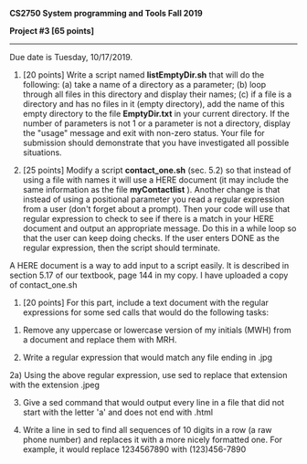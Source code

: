 **CS2750 System programming and Tools Fall 2019**

**Project #3 [65 points]**

---------------------------------------------------------------------------------------------------------

Due date is Tuesday, 10/17/2019.

1. [20 points] Write a script named **listEmptyDir.sh** that will do the following: (a) take a name of a directory as a parameter; (b) loop through all files in this directory and display their names; (c) if a file is a directory and has no files in it (empty directory), add the name of this empty directory to the file **EmptyDir.txt** in your current directory. If the number of parameters is not 1 or a parameter is not a directory, display the &quot;usage&quot; message and exit with non-zero status. Your file for submission should demonstrate that you have investigated all possible situations.

1. [25 points] Modify a script **contact\_one.sh** (sec. 5.2) so that instead of using a file with names it will use a HERE document (it may include the same information as the file **myContactlist** ). Another change is that instead of using a positional parameter you read a regular expression from a user (don&#39;t forget about a prompt). Then your code will use that regular expression to check to see if there is a match in your HERE document and output an appropriate message. Do this in a while loop so that the user can keep doing checks. If the user enters DONE as the regular expression, then the script should terminate.

A HERE document is a way to add input to a script easily. It is described in section 5.17 of our textbook, page 144 in my copy. I have uploaded a copy of contact\_one.sh

1. [20 points] For this part, include a text document with the regular expressions for some sed calls that would do the following tasks:

1) Remove any uppercase or lowercase version of my initials (MWH) from a document and replace them with MRH.

2) Write a regular expression that would match any file ending in .jpg

2a) Using the above regular expression, use sed to replace that extension with the extension .jpeg

3) Give a sed command that would output every line in a file that did not start with the letter &#39;a&#39; and does not end with .html

4) Write a line in sed to find all sequences of 10 digits in a row (a raw phone number) and replaces it with a more nicely formatted one. For example, it would replace 1234567890 with (123)456-7890
